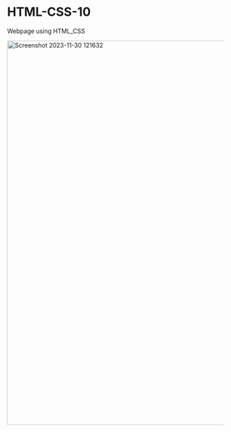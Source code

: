 # HTML-CSS-10
Webpage using HTML_CSS

<img width="894" alt="Screenshot 2023-11-30 121632" src="https://github.com/kuuunnjj/HTML-CSS-10/assets/127201867/c3f890ee-6a87-4b87-9ff4-c77f75be1051">
